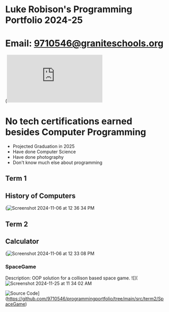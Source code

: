 # Luke Robison's Programming Portfolio 2024-25

# Email: 9710546@graniteschools.org

(![Exam summary.pdf](https://github.com/user-attachments/files/18156155/Exam.summary.pdf)


# No tech certifications earned besides Computer Programming

+ Projected Graduation in 2025
+ Have done Computer Science
+ Have done photography
+ Don't know much else about programming
## Term 1
## History of Computers

(![Screenshot 2024-11-06 at 12 36 34 PM](https://github.com/user-attachments/assets/f846c3e7-5e4f-47c9-b571-66b0e1fe1469)


## Term 2
## Calculator
(![Screenshot 2024-11-06 at 12 33 08 PM](https://github.com/user-attachments/assets/613e320f-4b69-41a3-98e6-d87306105206)


### SpaceGame
Description: OOP solution for a collison based space game.
![](![Screenshot 2024-11-25 at 11 34 02 AM](https://github.com/user-attachments/assets/07be19dc-4ae4-42ee-997f-0b455ce17676)


![Source Code]([)](https://github.com/9710546/programmingportfolio/tree/main/src/term2/SpaceGame)
